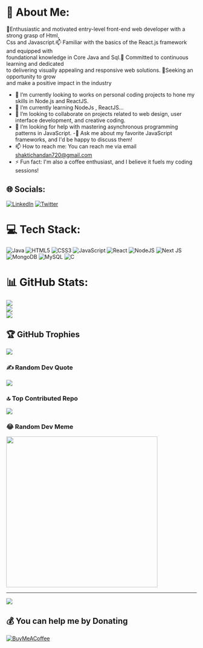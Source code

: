 # 💫 About Me:
🔭Enthusiastic and motivated entry-level front-end web developer with a strong grasp of Html,<br>Css and Javascript.📫 Familiar with the basics of the React.js framework and equipped with <br>foundational knowledge in Core Java and Sql.🌱 Committed to continuous learning and dedicated <br>to delivering visually appealing and responsive web solutions. 🤔Seeking an opportunity to grow <br>and make a positive impact in the industry

- 🔭 I’m currently looking to works on personal coding projects to hone my skills in Node.js and ReactJS.
- 🌱 I’m currently learning NodeJs , ReactJS...
- 👯 I’m looking to collaborate on projects related to web design, user interface development, and creative coding.
- 🤔 I’m looking for help with mastering asynchronous programming patterns in JavaScript.
-💬 Ask me about my favorite JavaScript frameworks, and I'd be happy to discuss them!
- 📫 How to reach me: You can reach me via email shaktichandan720@gmail.com
- ⚡ Fun fact: I'm also a coffee enthusiast, and I believe it fuels my coding sessions!
    
## 🌐 Socials:
[![LinkedIn](https://img.shields.io/badge/LinkedIn-%230077B5.svg?logo=linkedin&logoColor=white)](https://linkedin.com/in/https://www.linkedin.com/in/shakti-chandan-sahoo-a66a15214) [![Twitter](https://img.shields.io/badge/Twitter-%231DA1F2.svg?logo=Twitter&logoColor=white)](https://twitter.com/shaktichandan) 

# 💻 Tech Stack:
![Java](https://img.shields.io/badge/java-%23ED8B00.svg?style=for-the-badge&logo=java&logoColor=white) ![HTML5](https://img.shields.io/badge/html5-%23E34F26.svg?style=for-the-badge&logo=html5&logoColor=white) ![CSS3](https://img.shields.io/badge/css3-%231572B6.svg?style=for-the-badge&logo=css3&logoColor=white) ![JavaScript](https://img.shields.io/badge/javascript-%23323330.svg?style=for-the-badge&logo=javascript&logoColor=%23F7DF1E) ![React](https://img.shields.io/badge/react-%2320232a.svg?style=for-the-badge&logo=react&logoColor=%2361DAFB) ![NodeJS](https://img.shields.io/badge/node.js-6DA55F?style=for-the-badge&logo=node.js&logoColor=white) ![Next JS](https://img.shields.io/badge/Next-black?style=for-the-badge&logo=next.js&logoColor=white) ![MongoDB](https://img.shields.io/badge/MongoDB-%234ea94b.svg?style=for-the-badge&logo=mongodb&logoColor=white) ![MySQL](https://img.shields.io/badge/mysql-%2300f.svg?style=for-the-badge&logo=mysql&logoColor=white) ![C](https://img.shields.io/badge/c-%2300599C.svg?style=for-the-badge&logo=c&logoColor=white)
# 📊 GitHub Stats:
![](https://github-readme-stats.vercel.app/api?username=shaktichandan&theme=chartreuse-dark&hide_border=true&include_all_commits=true&count_private=true)<br/>
![](https://github-readme-streak-stats.herokuapp.com/?user=shaktichandan&theme=chartreuse-dark&hide_border=true)<br/>
![](https://github-readme-stats.vercel.app/api/top-langs/?username=shaktichandan&theme=chartreuse-dark&hide_border=true&include_all_commits=true&count_private=true&layout=compact)

## 🏆 GitHub Trophies
![](https://github-profile-trophy.vercel.app/?username=shaktichandan&theme=radical&no-frame=false&no-bg=true&margin-w=4)

### ✍️ Random Dev Quote
![](https://quotes-github-readme.vercel.app/api?type=horizontal&theme=radical)

### 🔝 Top Contributed Repo
![](https://github-contributor-stats.vercel.app/api?username=shaktichandan&limit=5&theme=dark&combine_all_yearly_contributions=true)

### 😂 Random Dev Meme
<img src='https://randommeme-five.vercel.app/' style="height: 400px;"/>

---
[![](https://visitcount.itsvg.in/api?id=shaktichandan&icon=0&color=0)](https://visitcount.itsvg.in)

  ## 💰 You can help me by Donating
  [![BuyMeACoffee](https://img.shields.io/badge/Buy%20Me%20a%20Coffee-ffdd00?style=for-the-badge&logo=buy-me-a-coffee&logoColor=black)](https://buymeacoffee.com/9078623211@ybl) 

  
<!-- Proudly created with GPRM ( https://gprm.itsvg.in ) -->

<!--
**shaktichandan/shaktichandan** is a ✨ _special_ ✨ repository because its `README.md` (this file) appears on your GitHub profile.

Here are some ideas to get you started:

- 🔭 I’m currently looking to works on personal coding projects to hone my skills in Node.js and ReactJS.
- 🌱 I’m currently learning NodeJs , ReactJS...
- 👯 I’m looking to collaborate on projects related to web design, user interface development, and creative coding.


- 🤔 I’m looking for help with mastering asynchronous programming patterns in JavaScript.

-💬 Ask me about my favorite JavaScript frameworks, and I'd be happy to discuss them!

- 📫 How to reach me: You can reach me via email shaktichandan720@gmail.com
- 😄 Pronouns: ...
- ⚡ Fun fact: I'm also a coffee enthusiast, and I believe it fuels my coding sessions!
-->
